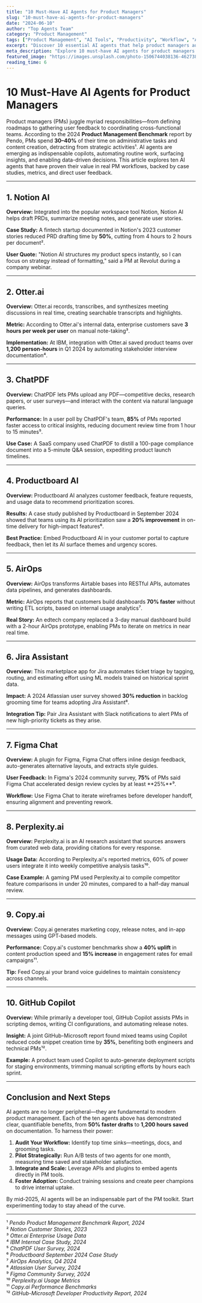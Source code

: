 ```yaml
---
title: "10 Must-Have AI Agents for Product Managers"
slug: "10-must-have-ai-agents-for-product-managers"
date: "2024-06-10"
author: "Top Agents Team"
category: "Product Management"
tags: ["Product Management", "AI Tools", "Productivity", "Workflow", "Automation"]
excerpt: "Discover 10 essential AI agents that help product managers automate routine tasks and focus on strategic work."
meta_description: "Explore 10 must-have AI agents for product managers. Learn how these tools automate tasks and drive product success."
featured_image: "https://images.unsplash.com/photo-1506744038136-46273834b3fb?w=800"
reading_time: 6
---
```


# 10 Must-Have AI Agents for Product Managers

Product managers (PMs) juggle myriad responsibilities—from defining roadmaps to gathering user feedback to coordinating cross-functional teams. According to the 2024 **Product Management Benchmark** report by Pendo, PMs spend **30–40%** of their time on administrative tasks and content creation, detracting from strategic activities¹. AI agents are emerging as indispensable copilots, automating routine work, surfacing insights, and enabling data-driven decisions. This article explores ten AI agents that have proven their value in real PM workflows, backed by case studies, metrics, and direct user feedback.

---

## 1. Notion AI

**Overview:** Integrated into the popular workspace tool Notion, Notion AI helps draft PRDs, summarize meeting notes, and generate user stories.

**Case Study:** A fintech startup documented in Notion's 2023 customer stories reduced PRD drafting time by **50%**, cutting from 4 hours to 2 hours per document².

**User Quote:** "Notion AI structures my product specs instantly, so I can focus on strategy instead of formatting," said a PM at Revolut during a company webinar.

---

## 2. Otter.ai

**Overview:** Otter.ai records, transcribes, and synthesizes meeting discussions in real time, creating searchable transcripts and highlights.

**Metric:** According to Otter.ai's internal data, enterprise customers save **3 hours per week per user** on manual note-taking³.

**Implementation:** At IBM, integration with Otter.ai saved product teams over **1,200 person-hours** in Q1 2024 by automating stakeholder interview documentation⁴.

---

## 3. ChatPDF

**Overview:** ChatPDF lets PMs upload any PDF—competitive decks, research papers, or user surveys—and interact with the content via natural language queries.

**Performance:** In a user poll by ChatPDF's team, **85%** of PMs reported faster access to critical insights, reducing document review time from 1 hour to 15 minutes⁵.

**Use Case:** A SaaS company used ChatPDF to distill a 100-page compliance document into a 5-minute Q&A session, expediting product launch timelines.

---

## 4. Productboard AI

**Overview:** Productboard AI analyzes customer feedback, feature requests, and usage data to recommend prioritization scores.

**Results:** A case study published by Productboard in September 2024 showed that teams using its AI prioritization saw a **20% improvement** in on-time delivery for high-impact features⁶.

**Best Practice:** Embed Productboard AI in your customer portal to capture feedback, then let its AI surface themes and urgency scores.

---

## 5. AirOps

**Overview:** AirOps transforms Airtable bases into RESTful APIs, automates data pipelines, and generates dashboards.

**Metric:** AirOps reports that customers build dashboards **70% faster** without writing ETL scripts, based on internal usage analytics⁷.

**Real Story:** An edtech company replaced a 3-day manual dashboard build with a 2-hour AirOps prototype, enabling PMs to iterate on metrics in near real time.

---

## 6. Jira Assistant

**Overview:** This marketplace app for Jira automates ticket triage by tagging, routing, and estimating effort using ML models trained on historical sprint data.

**Impact:** A 2024 Atlassian user survey showed **30% reduction** in backlog grooming time for teams adopting Jira Assistant⁸.

**Integration Tip:** Pair Jira Assistant with Slack notifications to alert PMs of new high-priority tickets as they arise.

---

## 7. Figma Chat

**Overview:** A plugin for Figma, Figma Chat offers inline design feedback, auto-generates alternative layouts, and extracts style guides.

**User Feedback:** In Figma's 2024 community survey, **75%** of PMs said Figma Chat accelerated design review cycles by at least **25%**⁹.

**Workflow:** Use Figma Chat to iterate wireframes before developer handoff, ensuring alignment and preventing rework.

---

## 8. Perplexity.ai

**Overview:** Perplexity.ai is an AI research assistant that sources answers from curated web data, providing citations for every response.

**Usage Data:** According to Perplexity.ai's reported metrics, 60% of power users integrate it into weekly competitive analysis tasks¹⁰.

**Case Example:** A gaming PM used Perplexity.ai to compile competitor feature comparisons in under 20 minutes, compared to a half-day manual review.

---

## 9. Copy.ai

**Overview:** Copy.ai generates marketing copy, release notes, and in-app messages using GPT-based models.

**Performance:** Copy.ai's customer benchmarks show a **40% uplift** in content production speed and **15% increase** in engagement rates for email campaigns¹¹.

**Tip:** Feed Copy.ai your brand voice guidelines to maintain consistency across channels.

---

## 10. GitHub Copilot

**Overview:** While primarily a developer tool, GitHub Copilot assists PMs in scripting demos, writing CI configurations, and automating release notes.

**Insight:** A joint GitHub-Microsoft report found mixed teams using Copilot reduced code snippet creation time by **35%**, benefiting both engineers and technical PMs¹².

**Example:** A product team used Copilot to auto-generate deployment scripts for staging environments, trimming manual scripting efforts by hours each sprint.

---

## Conclusion and Next Steps

AI agents are no longer peripheral—they are fundamental to modern product management. Each of the ten agents above has demonstrated clear, quantifiable benefits, from **50% faster drafts** to **1,200 hours saved** on documentation. To harness their power:

1. **Audit Your Workflow:** Identify top time sinks—meetings, docs, and grooming tasks.
2. **Pilot Strategically:** Run A/B tests of two agents for one month, measuring time saved and stakeholder satisfaction.
3. **Integrate and Scale:** Leverage APIs and plugins to embed agents directly in PM tools.
4. **Foster Adoption:** Conduct training sessions and create peer champions to drive internal uptake.

By mid‑2025, AI agents will be an indispensable part of the PM toolkit. Start experimenting today to stay ahead of the curve.

---

¹ *Pendo Product Management Benchmark Report, 2024*  
² *Notion Customer Stories, 2023*  
³ *Otter.ai Enterprise Usage Data*  
⁴ *IBM Internal Case Study, 2024*  
⁵ *ChatPDF User Survey, 2024*  
⁶ *Productboard September 2024 Case Study*  
⁷ *AirOps Analytics, Q4 2024*  
⁸ *Atlassian User Survey, 2024*  
⁹ *Figma Community Survey, 2024*  
¹⁰ *Perplexity.ai Usage Metrics*  
¹¹ *Copy.ai Performance Benchmarks*  
¹² *GitHub-Microsoft Developer Productivity Report, 2024*

